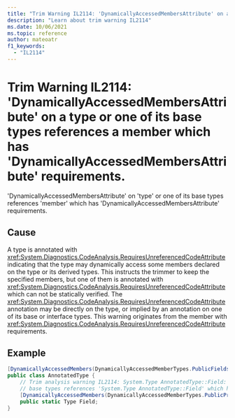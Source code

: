 ```yaml
---
title: "Trim Warning IL2114: 'DynamicallyAccessedMembersAttribute' on a type or one of its base types references a member which has 'DynamicallyAccessedMembersAttribute' requirements."
description: "Learn about trim warning IL2114"
ms.date: 10/06/2021
ms.topic: reference
author: mateoatr
f1_keywords:
  - "IL2114"
---
```

# Trim Warning IL2114: 'DynamicallyAccessedMembersAttribute' on a type or one of its base types references a member which has 'DynamicallyAccessedMembersAttribute' requirements.

'DynamicallyAccessedMembersAttribute' on 'type' or one of its base types references 'member' which has 'DynamicallyAccessedMembersAttribute' requirements.

## Cause

A type is annotated with <xref:System.Diagnostics.CodeAnalysis.RequiresUnreferencedCodeAttribute> indicating that the type may dynamically access some members declared on the type or its derived types. This instructs the trimmer to keep the specified members, but one of them is annotated with <xref:System.Diagnostics.CodeAnalysis.RequiresUnreferencedCodeAttribute> which can not be statically verified. The <xref:System.Diagnostics.CodeAnalysis.RequiresUnreferencedCodeAttribute> annotation may be directly on the type, or implied by an annotation on one of its base or interface types. This warning originates from the member with <xref:System.Diagnostics.CodeAnalysis.RequiresUnreferencedCodeAttribute> requirements.

## Example

```C#
[DynamicallyAccessedMembers(DynamicallyAccessedMemberTypes.PublicFields)]
public class AnnotatedType {
    // Trim analysis warning IL2114: System.Type AnnotatedType::Field: 'DynamicallyAccessedMembersAttribute' on 'AnnotatedType' or one of its
    // base types references 'System.Type AnnotatedType::Field' which has 'DynamicallyAccessedMembersAttribute' requirements .
    [DynamicallyAccessedMembers(DynamicallyAccessedMemberTypes.PublicProperties)]
    public static Type Field;
}
```
